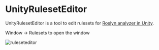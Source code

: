 UnityRulesetEditor
=======

UnityRulesetEditor is a tool to edit rulesets for [Roslyn analyzer in Unity](https://docs.unity3d.com/Manual/analyzer-scope-and-diagnostics.html).

Window -> Rulesets to open the window

![ruleseteditor](https://github.com/user-attachments/assets/8e383743-3565-4a94-a4e9-8c161a7668dd)
